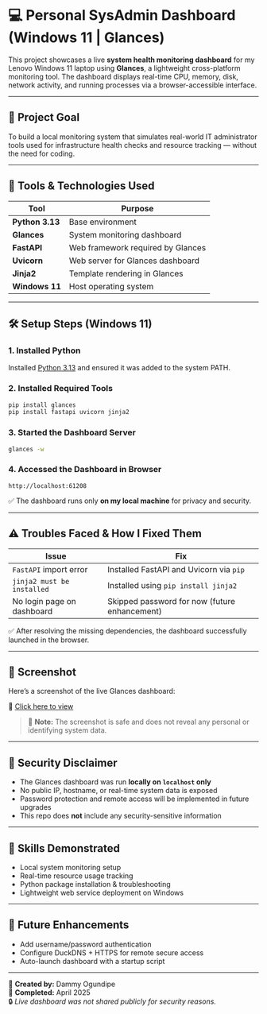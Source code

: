 # 💻 Personal SysAdmin Dashboard (Windows 11 | Glances)

This project showcases a live **system health monitoring dashboard** for my Lenovo Windows 11 laptop using **Glances**, a lightweight cross-platform monitoring tool. The dashboard displays real-time CPU, memory, disk, network activity, and running processes via a browser-accessible interface.

---

## 🎯 Project Goal

To build a local monitoring system that simulates real-world IT administrator tools used for infrastructure health checks and resource tracking — without the need for coding.

---

## 🧰 Tools & Technologies Used

| Tool            | Purpose                             |
|-----------------|-------------------------------------|
| **Python 3.13** | Base environment                    |
| **Glances**     | System monitoring dashboard         |
| **FastAPI**     | Web framework required by Glances   |
| **Uvicorn**     | Web server for Glances dashboard    |
| **Jinja2**      | Template rendering in Glances       |
| **Windows 11**  | Host operating system               |

---

## 🛠️ Setup Steps (Windows 11)

### 1. Installed Python  
Installed [Python 3.13](https://www.python.org/downloads/) and ensured it was added to the system PATH.

### 2. Installed Required Tools
```bash
pip install glances
pip install fastapi uvicorn jinja2
```

### 3. Started the Dashboard Server
```bash
glances -w
```

### 4. Accessed the Dashboard in Browser
```
http://localhost:61208
```

✅ The dashboard runs only **on my local machine** for privacy and security.

---

## ⚠️ Troubles Faced & How I Fixed Them

| Issue                          | Fix                                               |
|--------------------------------|----------------------------------------------------|
| `FastAPI` import error         | Installed FastAPI and Uvicorn via `pip`           |
| `jinja2 must be installed`     | Installed using `pip install jinja2`              |
| No login page on dashboard     | Skipped password for now (future enhancement)     |

✅ After resolving the missing dependencies, the dashboard successfully launched in the browser.

---

## 📸 Screenshot

Here’s a screenshot of the live Glances dashboard:

🔗 [Click here to view](https://github.com/Dammy-578/personal-sysadmin-dashboard/blob/main/Screenshot%202025-04-25%20154914.png)

> 📌 **Note:** The screenshot is safe and does not reveal any personal or identifying system data.

---

## 🔐 Security Disclaimer

- The Glances dashboard was run **locally on `localhost` only**
- No public IP, hostname, or real-time system data is exposed
- Password protection and remote access will be implemented in future upgrades
- This repo does **not** include any security-sensitive information

---

## 🧠 Skills Demonstrated

- Local system monitoring setup
- Real-time resource usage tracking
- Python package installation & troubleshooting
- Lightweight web service deployment on Windows

---

## 🚀 Future Enhancements

- Add username/password authentication
- Configure DuckDNS + HTTPS for remote secure access
- Auto-launch dashboard with a startup script

---

📍 **Created by:** Dammy Ogundipe  
📅 **Completed:** April 2025  
🔒 _Live dashboard was not shared publicly for security reasons._
```

